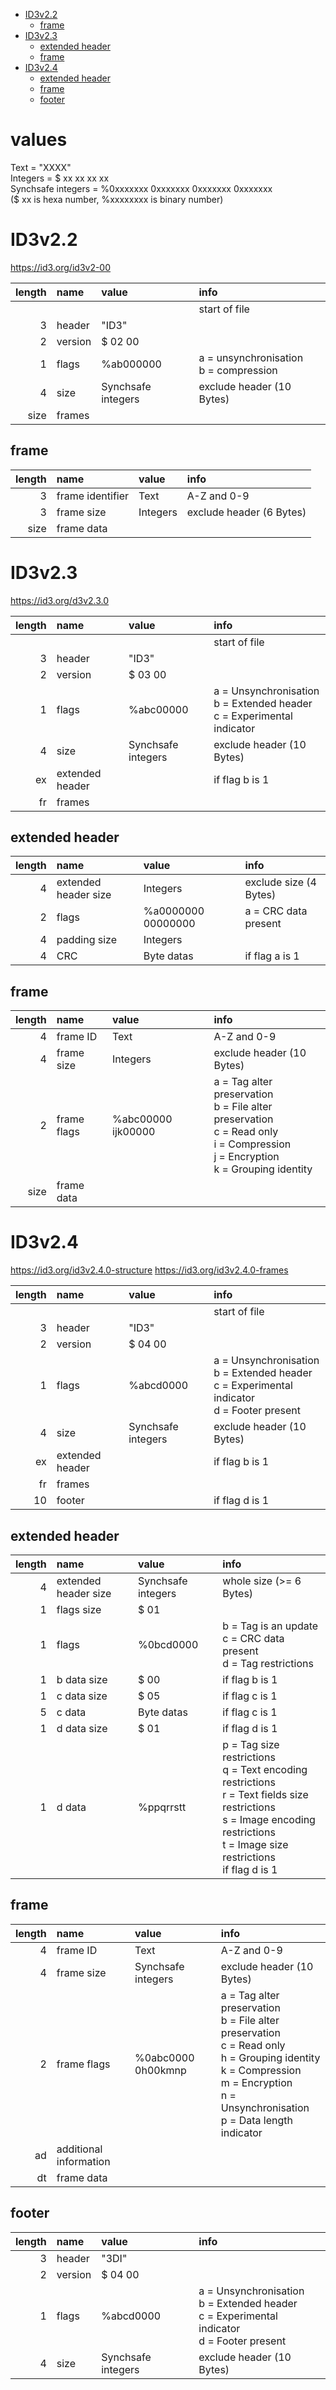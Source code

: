 - [ID3v2.2](#id3v22)
  - [frame](#frame)
- [ID3v2.3](#id3v23)
  - [extended header](#extended-header)
  - [frame](#frame-1)
- [ID3v2.4](#id3v24)
  - [extended header](#extended-header-1)
  - [frame](#frame-2)
  - [footer](#footer)

# values

Text = "XXXX"\
Integers = $ xx xx xx xx\
Synchsafe integers = %0xxxxxxx 0xxxxxxx 0xxxxxxx 0xxxxxxx\
($ xx is hexa number, %xxxxxxxx is binary number)

# ID3v2.2

https://id3.org/id3v2-00

| length | name    | value              | info                                      |
| -----: | :------ | :----------------- | :---------------------------------------- |
|        |         |                    | start of file                             |
|      3 | header  | "ID3"              |                                           |
|      2 | version | $ 02 00            |                                           |
|      1 | flags   | %ab000000          | a = unsynchronisation<br/>b = compression |
|      4 | size    | Synchsafe integers | exclude header (10 Bytes)                 |
|   size | frames  |                    |                                           |

## frame

| length | name             | value    | info                     |
| -----: | :--------------- | :------- | :----------------------- |
|      3 | frame identifier | Text     | A-Z and 0-9              |
|      3 | frame size       | Integers | exclude header (6 Bytes) |
|   size | frame data       |          |

# ID3v2.3

https://id3.org/d3v2.3.0

| length | name            | value              | info                                                                         |
| -----: | :-------------- | :----------------- | :--------------------------------------------------------------------------- |
|        |                 |                    | start of file                                                                |
|      3 | header          | "ID3"              |                                                                              |
|      2 | version         | $ 03 00            |                                                                              |
|      1 | flags           | %abc00000          | a = Unsynchronisation<br/>b = Extended header<br/>c = Experimental indicator |
|      4 | size            | Synchsafe integers | exclude header (10 Bytes)                                                    |
|     ex | extended header |                    | if flag b is 1                                                               |
|     fr | frames          |                    |                                                                              |

## extended header

| length | name                 | value              | info                   |
| -----: | :------------------- | :----------------- | :--------------------- |
|      4 | extended header size | Integers           | exclude size (4 Bytes) |
|      2 | flags                | %a0000000 00000000 | a = CRC data present   |
|      4 | padding size         | Integers           |                        |
|      4 | CRC                  | Byte datas         | if flag a is 1         |

## frame

| length | name        | value              | info                                                                                                                                          |
| -----: | :---------- | :----------------- | :-------------------------------------------------------------------------------------------------------------------------------------------- |
|      4 | frame ID    | Text               | A-Z and 0-9                                                                                                                                   |
|      4 | frame size  | Integers           | exclude header (10 Bytes)                                                                                                                     |
|      2 | frame flags | %abc00000 ijk00000 | a = Tag alter preservation<br/>b = File alter preservation<br/>c = Read only<br/>i = Compression<br/>j = Encryption<br/>k = Grouping identity |
|   size | frame data  |                    |                                                                                                                                               |

# ID3v2.4

https://id3.org/id3v2.4.0-structure
https://id3.org/id3v2.4.0-frames

| length | name            | value              | info                                                                                                |
| -----: | :-------------- | :----------------- | :-------------------------------------------------------------------------------------------------- |
|        |                 |                    | start of file                                                                                       |
|      3 | header          | "ID3"              |                                                                                                     |
|      2 | version         | $ 04 00            |                                                                                                     |
|      1 | flags           | %abcd0000          | a = Unsynchronisation<br/>b = Extended header<br/>c = Experimental indicator<br/>d = Footer present |
|      4 | size            | Synchsafe integers | exclude header (10 Bytes)                                                                           |
|     ex | extended header |                    | if flag b is 1                                                                                      |
|     fr | frames          |                    |                                                                                                     |
|     10 | footer          |                    | if flag d is 1                                                                                      |

## extended header

| length | name                 | value              | info                                                                                                                                                                                      |
| -----: | :------------------- | :----------------- | :---------------------------------------------------------------------------------------------------------------------------------------------------------------------------------------- |
|      4 | extended header size | Synchsafe integers | whole size (>= 6 Bytes)                                                                                                                                                                   |
|      1 | flags size           | $ 01               |
|      1 | flags                | %0bcd0000          | b = Tag is an update<br/>c = CRC data present<br/>d = Tag restrictions                                                                                                                    |
|      1 | b data size          | $ 00               | if flag b is 1                                                                                                                                                                            |
|      1 | c data size          | $ 05               | if flag c is 1                                                                                                                                                                            |
|      5 | c data               | Byte datas         | if flag c is 1                                                                                                                                                                            |
|      1 | d data size          | $ 01               | if flag d is 1                                                                                                                                                                            |
|      1 | d data               | %ppqrrstt          | p = Tag size restrictions<br/>q = Text encoding restrictions<br/>r = Text fields size restrictions<br/>s = Image encoding restrictions<br/>t = Image size restrictions<br/>if flag d is 1 |

## frame

| length | name                   | value              | info                                                                                                                                                                                                  |
| -----: | :--------------------- | :----------------- | :---------------------------------------------------------------------------------------------------------------------------------------------------------------------------------------------------- |
|      4 | frame ID               | Text               | A-Z and 0-9                                                                                                                                                                                           |
|      4 | frame size             | Synchsafe integers | exclude header (10 Bytes)                                                                                                                                                                             |
|      2 | frame flags            | %0abc0000 0h00kmnp | a = Tag alter preservation<br/>b = File alter preservation<br/>c = Read only<br/>h = Grouping identity<br/>k = Compression<br/>m = Encryption<br/>n = Unsynchronisation<br/>p = Data length indicator |
|     ad | additional information |                    |
|     dt | frame data             |                    |

## footer

| length | name    | value              | info                                                                                                |
| -----: | :------ | :----------------- | :-------------------------------------------------------------------------------------------------- |
|      3 | header  | "3DI"              |
|      2 | version | $ 04 00            |
|      1 | flags   | %abcd0000          | a = Unsynchronisation<br/>b = Extended header<br/>c = Experimental indicator<br/>d = Footer present |
|      4 | size    | Synchsafe integers | exclude header (10 Bytes)                                                                           |
